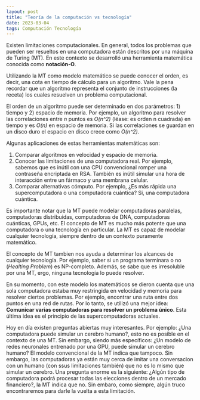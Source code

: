```yaml
---
layout: post
title: "Teoría de la computación vs tecnología"
date: 2023-03-04
tags: Computación Tecnología
---
```


Existen limitaciones computacionales. En general, todos los problemas que pueden ser resueltos en una computadora están descritos por una máquina de Turing (MT). En este contexto se desarrolló una herramienta matemática conocida como **notación-O**. 

Utilizando la MT como modelo matemático se puede conocer el orden, es decir, una cota en tiempo de cálculo para un algoritmo. Vale la pena recordar que un algoritmo representa el conjunto de instrucciones (la receta) los cuales resuelven un problema computacional. 

El orden de un algoritmo puede ser determinado en dos parámetros: 1) tiempo y 2) espacio de memoria. Por ejemplo, un algoritmo para resolver las correlaciones entre *n* puntos es *O(n^2)* (léase: es orden n cuadrada) en tiempo y es *O(n)* en espacio de memoria. Si las correlaciones se guardan en un disco duro el espacio en disco crece como *O(n^2)*.

Algunas aplicaciones de estas herramientas matemáticas son:

1.	Comparar algoritmos en velocidad y espacio de memoria.
2.	Conocer las limitaciones de una computadora real. Por ejemplo, sabemos que es inútil con una CPU convencional romper una contraseña encriptada en RSA. También es inútil simular una hora de interacción entre un fármaco y una membrana celular. 
3.	Comparar alternativas cómputo. Por ejemplo, ¿Es más rápida una supercomputadora o una computadora cuántica? Si, una computadora cuántica.

Es importante notar que la MT puede modelar computadoras paralelas, computadoras distribuidas, computadoras de DNA, computadoras cuánticas, GPUs, etc. El concepto de MT es mucho más potente que una computadora o una tecnología en particular. La MT es capaz de modelar cualquier tecnología, siempre dentro de un contexto puramente matemático.

El concepto de MT tambien nos ayuda a determinar los alcances de cualquier tecnología. Por ejemplo, saber si un programa terminara o no (*Healting Problem*) es NP-completo. Además, se sabe que es irresoluble por una MT, ergo, ninguna tecnología lo puede resolver.

En su momento, con este modelo los matemáticos se dieron cuenta que una sola computadora estaba muy restringida en velocidad y memoria para resolver ciertos problemas. Por ejemplo, encontrar una ruta entre dos puntos en una red de rutas. Por lo tanto, se utilizó una mejor idea: **Comunicar varias computadoras para resolver un problema único**. Esta última idea es el principio de las supercomputadoras actuales.

Hoy en día existen preguntas abiertas muy interesantes. Por ejemplo: ¿Una computadora puede simular un cerebro humano?, esto no es posible en el contexto de una MT. Sin embargo, siendo más específicos: ¿Un modelo de redes neuronales entrenado por una GPU, puede simular un cerebro humano? El modelo convencional de la MT indica que tampoco. Sin embargo, las computadoras ya están muy cerca de imitar una conversacion con un humano (con ssus limitaciones también) que no es lo mismo que simular un cerebro. Una pregunta enorme es la siguiente: ¿Algún tipo de computadora podrá procesar todas las elecciones dentro de un mercado financiero?, la MT indica que no. Sin embaro, como siempre, algún truco encontraremos para darle la vuelta a esta limitación.




